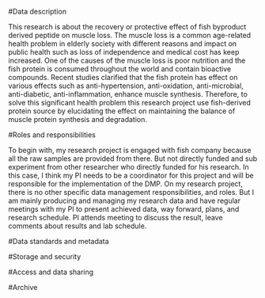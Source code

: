 #Data description

This research is about the recovery or protective effect of fish byproduct derived peptide on muscle loss. The muscle loss is a common age-related health problem in elderly society with different reasons and impact on public health such as loss of independence and medical cost has keep increased. One of the causes of the muscle loss is poor nutrition and the fish protein is consumed throughout the world and contain bioactive compounds. Recent studies clarified that the fish protein has effect on various effects such as anti-hypertension, anti-oxidation, anti-microbial, anti-diabetic, anti-inflammation, enhance muscle synthesis. Therefore, to solve this significant health problem this research project use fish-derived protein source by elucidating the effect on maintaining the balance of muscle protein synthesis and degradation.

#Roles and responsibilities

To begin with, my research project is engaged with fish company because all the raw samples are provided from there. But not directly funded and sub experiment from other researcher who directly funded for his research. In this case, I think my PI needs to be a coordinator for this project and will be responsible for the implementation of the DMP. 
On my research project, there is no other specific data management responsibilities, and roles. But I am mainly producing and managing my research data and have regular meetings with my PI to present achieved data, way forward, plans, and research schedule. PI attends meeting to discuss the result, leave comments about results and lab schedule. 


#Data standards and metadata

#Storage and security

#Access and data sharing

#Archive
